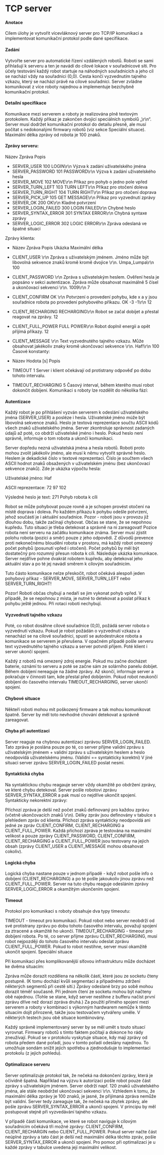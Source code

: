 
# TCP server

#### Anotace

Cílem úlohy je vytvořit vícevláknový server pro TCP/IP komunikaci a implementovat komunikační protokol podle dané specifikace.

#### Zadání

Vytvořte server pro automatické řízení vzdálených robotů. Roboti se sami přihlašují k serveru a ten je navádí do cílové lokace v souřadnicové síti. Pro účely testování každý robot startuje na náhodných souřadnicích a jeho cíl se nachází vždy na souřadnici (0,0). Cesta končí vyzvednutím tajného vzkazu, který se nachází právě na cílové souřadnici. Server zvládne komunikovat z více roboty najednou a implementuje bezchybně komunikační protokol.

#### Detailní specifikace

Komunikace mezi serverem a roboty je realizována plně textovým protokolem. Každý příkaz je zakončen dvojicí speciálních symbolů „\r\n“. Server musí dodržet komunikační protokol do detailu přesně, ale musí počítat s nedokonalými firmwary robotů (viz sekce Speciální situace). Maximální délka zprávy od robota je 100 znaků.

#### Zprávy serveru:

Název	Zpráva	Popis
* SERVER_USER 100 LOGIN\r\n	Výzva k zadání uživatelského jména
* SERVER_PASSWORD	101 PASSWORD\r\n	Výzva k zadání uživatelského hesla
* SERVER_MOVE	102 MOVE\r\n	Příkaz pro pohyb o jedno pole vpřed
* SERVER_TURN_LEFT	103 TURN LEFT\r\n	Příkaz pro otočení doleva
* SERVER_TURN_RIGHT	104 TURN RIGHT\r\n	Příkaz pro otočení doprava
* SERVER_PICK_UP	105 GET MESSAGE\r\n	Příkaz pro vyzvednutí zprávy
* SERVER_OK	200 OK\r\n	Kladné potvrzení
* SERVER_LOGIN_FAILED	300 LOGIN FAILED\r\n	Chybné heslo
* SERVER_SYNTAX_ERROR	301 SYNTAX ERROR\r\n	Chybná syntaxe zprávy
* SERVER_LOGIC_ERROR	302 LOGIC ERROR\r\n	Zpráva odeslaná ve špatné situaci

Zprávy klienta:

* Název	Zpráva	Popis	Ukázka	Maximální délka
* CLIENT_USER	<user name>\r\n	Zpráva s uživatelským jménem. Jméno může být libovolná sekvence znaků kromě kromě dvojice \r\n.	Umpa_Lumpa\r\n	100
* CLIENT_PASSWORD	<password>\r\n	Zpráva s uživatelským heslem. Ověření hesla je popsáno v sekci autentizace. Zpráva může obsahovat maximálně 5 čísel a ukončovací sekvenci \r\n.	1009\r\n	7
* CLIENT_CONFIRM	OK <x> <y>\r\n	Potvrzení o provedení pohybu, kde x a y jsou souřadnice robota po provedení pohybového příkazu.	OK -3 -1\r\n	12
* CLIENT_RECHARGING	RECHARGING\r\n	Robot se začal dobíjet a přestal reagovat na zprávy.		12
* CLIENT_FULL_POWER	FULL POWER\r\n	Robot doplnil energii a opět příjímá příkazy.		12
* CLIENT_MESSAGE	<text>\r\n	Text vyzvednutého tajného vzkazu. Může obsahovat jakékoliv znaky kromě ukončovací sekvence \r\n.	Haf!\r\n	100
Časové konstanty:

* Název	Hodota [s]	Popis
* TIMEOUT	1	Server i klient očekávají od protistrany odpověď po dobu tohoto intervalu.
* TIMEOUT_RECHARGING	5	Časový interval, během kterého musí robot dokončit dobíjení.
Komunikaci s roboty lze rozdělit do několika fází:

#### Autentizace

Každý robot je po přihlášení vyzván serverem k odeslání uživatelského jména (SERVER_USER) a posléze i hesla. Uživatelské jméno múže být libovolná sekvence znaků. Heslo je textová reprezentace součtu ASCII kódů všech znaků užívatelského jména. Server zkontroluje správnost zadaných údajů až poté, co obdrží uživatelské jméno i heslo. Pokud heslo není správně, informuje o tom robota a ukončí komunikaci.


Server dopředu nezná uživatelská jména a hesla robotů. Roboti proto mohou zvolit jakékoliv jméno, ale musí k němu vytvořit správné heslo. Heslem je dekadické číslo v textové reprezentaci. Číslo je součtem všech ASCII hodnot znaků obsažených v uživatelském jménu (bez ukončovací sekvence znaků). Zde je ukázka výpočtu hesla:

Uživatelské jméno: Haf

ASCII reprezentace: 72 97 102

Výsledné heslo je text: 271
Pohyb robota k cíli

Robot se může pohybovat pouze rovně a je schopen provést otočení na místě doprava i doleva. Po každém příkazu k pohybu odešle potvrzení, jehož součástí je i aktuální souřadnice. Pozor - roboti jsou v provozu již dlouhou dobu, takže začínají chybovat. Občas se stane, že se nepohnou kupředu. Tuto situaci je třeba detekovat a správně na ni zareagovat! Pozice robota není serveru na začátku komunikace známa. Server musí zjistit polohu robota (pozici a směr) pouze z jeho odpovědí. Z důvodů prevence proti nekonečnému bloudění robota v prostoru, má každý robot omezený počet pohybů (posunutí vpřed i otočení). Počet pohybů by měl být dostatečný pro rozumný přesun robota k cíli. Následuje ukázka komunkace. Server nejdříve pohne dvakrát robotem kupředu, aby detekoval jeho aktuální stav a po té jej navádí směrem k cílovým souřadnicím.

Tuto částo komunikace nelze přeskočit, robot očekává alespoň jeden pohybový příkaz - SERVER_MOVE, SERVER_TURN_LEFT nebo SERVER_TURN_RIGHT!

Pozor! Roboti občas chybují a nedaří se jim vykonat pohyb vpřed. V případě, že se nepohnou z místa, je nutné to detekovat a poslat příkaz k pohybu ještě jednou. Při rotaci roboti nechybují.

#### Vyzvednutí tajného vzkazu

Poté, co robot dosáhne cílové souřadnice (0,0), požádá server robota o vyzvednutí vzkazu. Pokud je robot požádán o vyzvednutí vzkazu a nenachází se na cílové souřadnici, spustí se autodestrukce robota a komunikace se serverem je přerušena. V opačném případě pošle serveru text vyzvednutého tajného vzkazu a server potvrdí příjem. Poté klient i server ukončí spojení.

Každý z robotů má omezený zdroj energie. Pokud mu začne docházet baterie, oznámí to serveru a poté se začne sám ze solárního panelu dobíjet. Během dobíjení nereaguje na žádné zprávy. Až skončí, informuje server a pokračuje v činnosti tam, kde přestal před dobíjením. Pokud robot neukončí dobíjení do časového intervalu TIMEOUT_RECHARGING, server ukončí spojení.


#### Chybové situace

Někteří roboti mohou mít poškozený firmware a tak mohou komunikovat špatně. Server by měl toto nevhodné chování detekovat a správně zareagovat.

#### Chyba při autentizaci

Server reaguje na chybnou autentizaci zprávou SERVER_LOGIN_FAILED. Tato zpráva je poslána pouze po té, co server přijme validní zprávu s uživatelským jménem + validní zprávu s uživatelským heslem a heslo neodpovídá uživatelskému jménu. (Validní == syntakticky korektní) V jiné situaci server zprávu SERVER_LOGIN_FAILED poslat nesmí.

#### Syntaktická chyba

Na syntaktickou chybu reagauje server vždy okamžitě po obdržení zprávy, ve které chybu detekoval. Server pošle robotovi zprávu SERVER_SYNTAX_ERROR a pak musí co nejdříve ukončit spojení. Syntakticky nekorektní zprávy:

Příchozí zpráva je delší než počet znaků definovaný pro každou zprávu (včetně ukončovacích znaků \r\n). Délky zpráv jsou definovány v tabulce s přehledem zpráv od klienta.
Příchozí zpráva syntakticky neodpovídá ani jedné ze zpráv CLIENT_CONFIRM, CLIENT_RECHARGING a CLIENT_FULL_POWER.
Každá příchozí zpráva je testována na maximální velikost a pouze zprávy CLIENT_PASSWORD, CLIENT_CONFIRM, CLIENT_RECHARGING a CLIENT_FULL_POWER jsou testovany na jejich obsah (zprávy CLIENT_USER a CLIENT_MESSAGE mohou obsahovat cokoliv).

#### Logická chyba

Logická chyba nastane pouze v jednom případě - když robot pošle info o dobíjení (CLIENT_RECHARGING) a po té pošle jakoukoliv jinou zprávu než CLIENT_FULL_POWER. Server na tuto chybu reaguje odesláním zprávy SERVER_LOGIC_ERROR a okamžitým ukončením spojení.

#### Timeout

Protokol pro komunikaci s roboty obsahuje dva typy timeoutu:

TIMEOUT - timeout pro komunikaci. Pokud robot nebo server neobdrží od své protistrany zprávu po dobu tohoto časového intervalu, považují spojení za ztracené a okamžitě ho ukončí.
TIMEOUT_RECHARGING - timeout pro dobíjení robota. Po té, co server přijme zprávu CLIENT_RECHARGING, musí robot nejpozději do tohoto časového intervalu odeslat zprávu CLIENT_FULL_POWER. Pokud to robot nestihne, server musí okamžitě ukončit spojení.
Speciální situace

Při komunikaci přes komplikovanější síťovou infrastrukturu může docházet ke dvěma situacím:

Zpráva může dorazit rozdělena na několik částí, které jsou ze socketu čteny postupně. (K tomu dochází kvůli segmentaci a případnému zdržení některých segmentů při cestě sítí.)
Zprávy odeslané brzy po sobě mohou dorazit téměř současně. Při jednom čtení ze socketu mohou být načteny obě najednou. (Tohle se stane, když server nestihne z bufferu načíst první zprávu dříve než dorazí zpráva druhá.)
Za použití přímého spojení mezi serverem a roboty v kombinaci s výkonným hardwarem nemůže k těmto situacím dojít přirozeně, takže jsou testovačem vytvářeny uměle. V některých testech jsou obě situace kombinovány.

Každý správně implementovaný server by se měl umět s touto situací vyrovnat. Firmwary robotů s tímto faktem počítají a dokonce ho rády zneužívají. Pokud se v protokolu vyskytuje situace, kdy mají zprávy od robota předem dané pořadí, jsou v tomto pořadí odeslány najednou. To umožňuje sondám snížit jejich spotřebu a zjednodušuje to implementaci protokolu (z jejich pohledu).

#### Optimalizace serveru

Server optimalizuje protokol tak, že nečeká na dokončení zprávy, která je očividně špatná. Například na výzvu k autorizaci pošle robot pouze část zprávy s uživatelským jménem. Server obdrží např. 120 znaků uživatelského jména, ale stále neobdržel ukončovací sekvenci \r\n. Vzhledem k tomu, že maximální délka zprávy je 100 znaků, je jasné, že přijímaná zpráva nemůže být validní. Server tedy zareaguje tak, že nečeká na zbytek zprávy, ale pošle zprávu SERVER_SYNTAX_ERROR a ukončí spojení. V principu by měl postupovat stejně při vyzvedávání tajného vzkazu.

V případě části komunikace, ve které se robot naviguje k cílovým souřadnicím očekává tři možné zprávy: CLIENT_CONFIRM, CLIENT_RECHARGIN nebo CLIENT_FULL_POWER. Pokud server načte část neúplné zprávy a tato část je delší než maximální délka těchto zpráv, pošle SERVER_SYNTAX_ERROR a ukončí spojení. Pro pomoc při optimalizaci je u každé zprávy v tabulce uvedena její maximální velikost.

